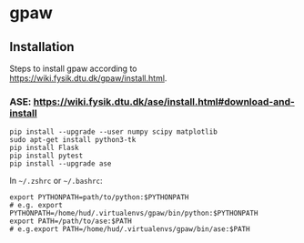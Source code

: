 # gpaw

## Installation

Steps to install gpaw according to https://wiki.fysik.dtu.dk/gpaw/install.html.

### ASE:  https://wiki.fysik.dtu.dk/ase/install.html#download-and-install
```
pip install --upgrade --user numpy scipy matplotlib
sudo apt-get install python3-tk
pip install Flask
pip install pytest
pip install --upgrade ase
```
In `~/.zshrc` or `~/.bashrc`:
```
export PYTHONPATH=path/to/python:$PYTHONPATH     
# e.g. export PYTHONPATH=/home/hud/.virtualenvs/gpaw/bin/python:$PYTHONPATH
export PATH=/path/to/ase:$PATH 
# e.g.export PATH=/home/hud/.virtualenvs/gpaw/bin/ase:$PATH 
```
